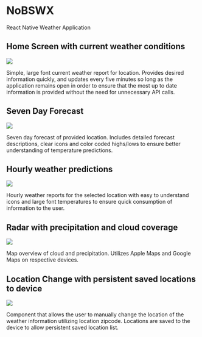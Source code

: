 # NoBSWX
React Native Weather Application

<h2>Home Screen with current weather conditions</h2>
<img src="https://user-images.githubusercontent.com/102747919/234758793-27c91a33-910b-4631-a8bf-63f4fca4ba4e.png"/>
<p>Simple, large font current weather report for location. Provides desired information quickly, and updates every five minutes so long as the application remains open in order to ensure that the most up to date information is provided without the need for unnecessary API calls.</p>

<h2>Seven Day Forecast</h2>
<img src="https://user-images.githubusercontent.com/102747919/234762113-127fe9e0-e6fd-46d2-9e2f-15be3d9a5463.png"/>
<p>Seven day forecast of provided location. Includes detailed forecast descriptions, clear icons and color coded highs/lows to ensure better understanding of temperature predictions.</p>

<h2>Hourly weather predictions</h2>
<img src="https://user-images.githubusercontent.com/102747919/234762121-f3bf6812-c513-4f45-85ac-7f99470928bf.png"/>
<p>Hourly weather reports for the selected location with easy to understand icons and large font temperatures to ensure quick consumption of information to the user.</p>

<h2>Radar with precipitation and cloud coverage</h2>
<img src="https://user-images.githubusercontent.com/102747919/234762048-d297d6dd-0736-4d40-9cf4-5902226f615a.png"/>
<p>Map overview of cloud and precipitation. Utilizes Apple Maps and Google Maps on respective devices.</p>

<h2>Location Change with persistent saved locations to device</h2>
<img src="https://user-images.githubusercontent.com/102747919/235264116-4acf63f8-23bd-4933-9350-4d990961e140.png"/>
<p>Component that allows the user to manually change the location of the weather information utilizing location zipcode. Locations are saved to the device to allow persistent saved location list.</p>
